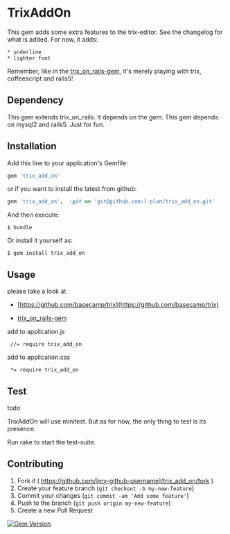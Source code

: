 # TrixAddOn

This gem adds some extra features to the trix-editor.
See the changelog for what is added. For now, it adds:

	* underline
	* lighter font

Remember, like in the [trix_on_rails-gem](https://github.com/l-plan/trix_on_rails), it's merely playing with trix, coffeescript and rails5!

## Dependency

This gem extends trix_on_rails. It depends on the gem.
This gem depends on mysql2 and rails5. Just for fun.

## Installation

Add this line to your application's Gemfile:

```ruby
gem 'trix_add_on'
```

or if you want to install the latest from github:

```ruby
gem 'trix_add_on',  :git => 'git@github.com:l-plan/trix_add_on.git'
```


And then execute:

    $ bundle

Or install it yourself as:

    $ gem install trix_add_on

## Usage

please take a look at

* [https://github.com/basecamp/trix](https://github.com/basecamp/trix)

* [trix_on_rails-gem](https://github.com/l-plan/trix_on_rails)



add to application.js


	 //= require trix_add_on


add to application.css


	 *= require trix_add_on



## Test
todo

TrixAddOn will use minitest. But as for now, the only thing to test is its presence. 

Run rake to start the test-suite.


## Contributing

1. Fork it ( https://github.com/[my-github-username]/trix_add_on/fork )
2. Create your feature branch (`git checkout -b my-new-feature`)
3. Commit your changes (`git commit -am 'Add some feature'`)
4. Push to the branch (`git push origin my-new-feature`)
5. Create a new Pull Request

[![Gem Version](https://badge.fury.io/rb/trix_add_on.svg)](https://badge.fury.io/rb/trix_add_on)

